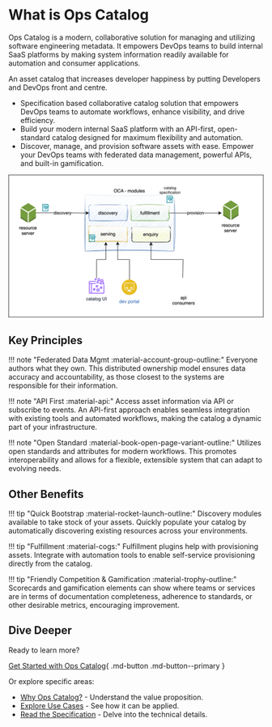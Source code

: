 # What is Ops Catalog

Ops Catalog is a modern, collaborative solution for managing and utilizing software engineering metadata. It empowers DevOps teams to build internal SaaS platforms by making system information readily available for automation and consumer applications.

An asset catalog that increases developer happiness by putting Developers and DevOps front and centre.

- Specification based collaborative catalog solution that empowers DevOps teams to automate workflows, enhance visibility, and drive efficiency.
- Build your modern internal SaaS platform with an API-first, open-standard catalog designed for maximum flexibility and automation.
- Discover, manage, and provision software assets with ease.  Empower your DevOps teams with federated data management, powerful APIs, and built-in gamification.

![Ops Catalog](./assets/images/ops-catalog-summary.svg)

## Key Principles

!!! note "Federated Data Mgmt :material-account-group-outline:"
    Everyone authors what they own. This distributed ownership model ensures data accuracy and accountability, as those closest to the systems are responsible for their information.

!!! note "API First :material-api:"
    Access asset information via API or subscribe to events. An API-first approach enables seamless integration with existing tools and automated workflows, making the catalog a dynamic part of your infrastructure.

!!! note "Open Standard :material-book-open-page-variant-outline:"
    Utilizes open standards and attributes for modern workflows. This promotes interoperability and allows for a flexible, extensible system that can adapt to evolving needs.

## Other Benefits

!!! tip "Quick Bootstrap :material-rocket-launch-outline:"
    Discovery modules available to take stock of your assets. Quickly populate your catalog by automatically discovering existing resources across your environments.

!!! tip "Fulfillment :material-cogs:"
    Fulfillment plugins help with provisioning assets. Integrate with automation tools to enable self-service provisioning directly from the catalog.

!!! tip "Friendly Competition & Gamification :material-trophy-outline:"
    Scorecards and gamification elements can show where teams or services are in terms of documentation completeness, adherence to standards, or other desirable metrics, encouraging improvement.

## Dive Deeper

Ready to learn more?

[Get Started with Ops Catalog](quickstart.md){ .md-button .md-button--primary }

Or explore specific areas:

*   [Why Ops Catalog?](whyoca.md) - Understand the value proposition.
*   [Explore Use Cases](usecases.md) - See how it can be applied.
*   [Read the Specification](spec/structure.md) - Delve into the technical details.

